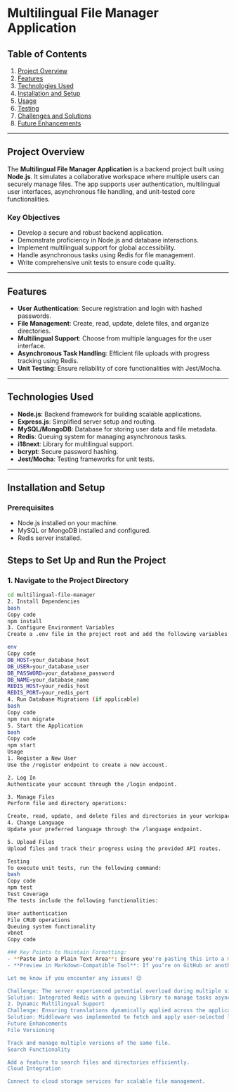 # Multilingual File Manager Application

## Table of Contents
1. [Project Overview](#project-overview)
2. [Features](#features)
3. [Technologies Used](#technologies-used)
4. [Installation and Setup](#installation-and-setup)
5. [Usage](#usage)
6. [Testing](#testing)
7. [Challenges and Solutions](#challenges-and-solutions)
8. [Future Enhancements](#future-enhancements)

---

## Project Overview

The **Multilingual File Manager Application** is a backend project built using **Node.js**. It simulates a collaborative workspace where multiple users can securely manage files. The app supports user authentication, multilingual user interfaces, asynchronous file handling, and unit-tested core functionalities.

### Key Objectives
- Develop a secure and robust backend application.
- Demonstrate proficiency in Node.js and database interactions.
- Implement multilingual support for global accessibility.
- Handle asynchronous tasks using Redis for file management.
- Write comprehensive unit tests to ensure code quality.

---

## Features

- **User Authentication**: Secure registration and login with hashed passwords.
- **File Management**: Create, read, update, delete files, and organize directories.
- **Multilingual Support**: Choose from multiple languages for the user interface.
- **Asynchronous Task Handling**: Efficient file uploads with progress tracking using Redis.
- **Unit Testing**: Ensure reliability of core functionalities with Jest/Mocha.

---

## Technologies Used

- **Node.js**: Backend framework for building scalable applications.
- **Express.js**: Simplified server setup and routing.
- **MySQL/MongoDB**: Database for storing user data and file metadata.
- **Redis**: Queuing system for managing asynchronous tasks.
- **i18next**: Library for multilingual support.
- **bcrypt**: Secure password hashing.
- **Jest/Mocha**: Testing frameworks for unit tests.

---

## Installation and Setup

### Prerequisites
- Node.js installed on your machine.
- MySQL or MongoDB installed and configured.
- Redis server installed.

## Steps to Set Up and Run the Project

### 1. Navigate to the Project Directory
```bash
cd multilingual-file-manager
2. Install Dependencies
bash
Copy code
npm install
3. Configure Environment Variables
Create a .env file in the project root and add the following variables:

env
Copy code
DB_HOST=your_database_host  
DB_USER=your_database_user  
DB_PASSWORD=your_database_password  
DB_NAME=your_database_name  
REDIS_HOST=your_redis_host  
REDIS_PORT=your_redis_port  
4. Run Database Migrations (if applicable)
bash
Copy code
npm run migrate
5. Start the Application
bash
Copy code
npm start
Usage
1. Register a New User
Use the /register endpoint to create a new account.

2. Log In
Authenticate your account through the /login endpoint.

3. Manage Files
Perform file and directory operations:

Create, read, update, and delete files and directories in your workspace.
4. Change Language
Update your preferred language through the /language endpoint.

5. Upload Files
Upload files and track their progress using the provided API routes.

Testing
To execute unit tests, run the following command:
bash
Copy code
npm test
Test Coverage
The tests include the following functionalities:

User authentication
File CRUD operations
Queuing system functionality
vbnet
Copy code

### Key Points to Maintain Formatting:  
- **Paste into a Plain Text Area**: Ensure you're pasting this into a markdown editor or a plain-text-compatible section of your project (e.g., a `README.md` file).  
- **Preview in Markdown-Compatible Tool**: If you’re on GitHub or another Markdown-supporting platform, the formatting will appear exactly as intended.  

Let me know if you encounter any issues! 😊

Challenge: The server experienced potential overload during multiple simultaneous uploads.
Solution: Integrated Redis with a queuing library to manage tasks asynchronously and prevent overload.
2. Dynamic Multilingual Support
Challenge: Ensuring translations dynamically applied across the application.
Solution: Middleware was implemented to fetch and apply user-selected languages seamlessly.
Future Enhancements
File Versioning

Track and manage multiple versions of the same file.
Search Functionality

Add a feature to search files and directories efficiently.
Cloud Integration

Connect to cloud storage services for scalable file management.
